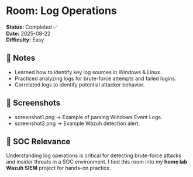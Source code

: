 # Room: Log Operations
**Status:** Completed ✅  
**Date:** 2025-08-22  
**Difficulty:** Easy  

## 📝 Notes
- Learned how to identify key log sources in Windows & Linux.  
- Practiced analyzing logs for brute-force attempts and failed logins.  
- Correlated logs to identify potential attacker behavior.  

## 📸 Screenshots
- screenshot1.png → Example of parsing Windows Event Logs.  
- screenshot2.png → Example Wazuh detection alert.  

## 🎯 SOC Relevance
Understanding log operations is critical for detecting brute-force attacks and insider threats in a SOC environment. I tied this room into my **home lab Wazuh SIEM** project for hands-on practice.
